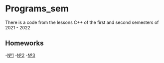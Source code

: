 # Programs_sem
There is a code from the lessons C++ of the first and second semesters of 2021 - 2022
## Homeworks
-[№1](https://github.com/SerikovAleksey/SERIKOV/tree/master/h_w_1_sem)
-[№2](https://github.com/SerikovAleksey/SERIKOV/tree/master/h_w_3_sem)
-[№3](https://github.com/SerikovAleksey/SERIKOV/tree/master/h_w_4_sem)
